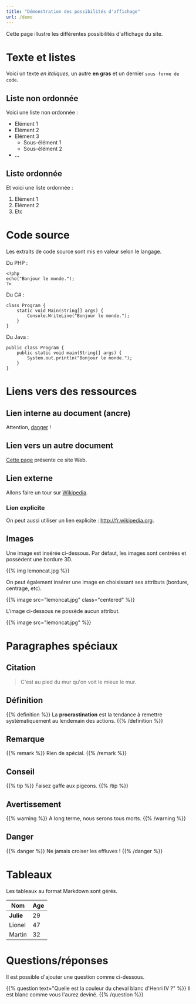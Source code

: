 ```yaml
---
title: "Démonstration des possibilités d'affichage"
url: /demo
---
```


Cette page illustre les différentes possibilités d'affichage du site.

Texte et listes
===============

Voici un texte *en italiques*, un autre **en gras** et un dernier `sous forme de code`.

## Liste non ordonnée

Voici une liste non ordonnée :

* Elément 1
* Elément 2
* Elément 3
    * Sous-élément 1
    * Sous-élément 2
* ...

## Liste ordonnée

Et voici une liste ordonnée :

1. Elément 1
2. Elément 2
3. Etc

Code source
===========

Les extraits de code source sont mis en valeur selon le langage.

Du PHP :

    <?php
    echo("Bonjour le monde.");
    ?>

Du C# :

    class Program {
        static void Main(string[] args) {
            Console.WriteLine("Bonjour le monde.");
        }
    }

Du Java :

    public class Program {
        public static void main(String[] args) {
            System.out.println("Bonjour le monde.");
        }
    }

Liens vers des ressources
=========================

## Lien interne au document (ancre)

Attention, [danger](#toc_15) !

## Lien vers un autre document

[Cette page](/site/) présente ce site Web.

## Lien externe

Allons faire un tour sur [Wikipedia](http://fr.wikipedia.org/).

### Lien explicite

On peut aussi utiliser un lien explicite : <http://fr.wikipedia.org>.

## Images

Une image est insérée ci-dessous. Par défaut, les images sont centrées et possèdent une bordure 3D.

{{% img lemoncat.jpg %}}

On peut également insérer une image en choisissant ses attributs (bordure, centrage, etc).

{{% image src="lemoncat.jpg" class="centered" %}}

L'image ci-dessous ne possède aucun attribut.

{{% image src="lemoncat.jpg" %}}

Paragraphes spéciaux
====================

## Citation

> C'est au pied du mur qu'on voit le mieux le mur.

## Définition

{{% definition %}}
La **procrastination** est la tendance à remettre systématiquement au lendemain des actions.
{{% /definition %}}

## Remarque

{{% remark %}}
Rien de spécial.
{{% /remark %}}

## Conseil

{{% tip %}}
Faisez gaffe aux pigeons.
{{% /tip %}}

## Avertissement

{{% warning %}}
A long terme, nous serons tous morts.
{{% /warning %}}

## Danger

{{% danger %}}
Ne jamais croiser les effluves !
{{% /danger %}}

Tableaux
========

Les tableaux au format Markdown sont gérés.

Nom     |   Age
--------|------
**Julie**   |   29
Lionel  |   47
Martin  |   32

Questions/réponses
==================

Il est possible d'ajouter une question comme ci-dessous.

{{% question text="Quelle est la couleur du cheval blanc d'Henri IV ?" %}}
Il est blanc comme vous l'aurez deviné.
{{% /question %}}


